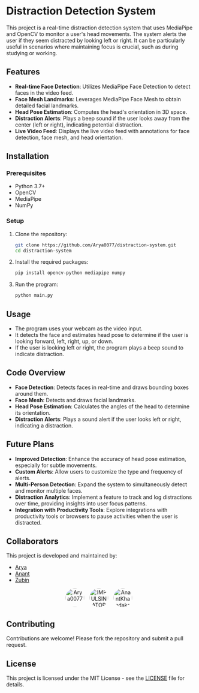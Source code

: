 # Distraction Detection System

This project is a real-time distraction detection system that uses MediaPipe and OpenCV to monitor a user's head movements. The system alerts the user if they seem distracted by looking left or right. It can be particularly useful in scenarios where maintaining focus is crucial, such as during studying or working.

## Features

- **Real-time Face Detection**: Utilizes MediaPipe Face Detection to detect faces in the video feed.
- **Face Mesh Landmarks**: Leverages MediaPipe Face Mesh to obtain detailed facial landmarks.
- **Head Pose Estimation**: Computes the head's orientation in 3D space.
- **Distraction Alerts**: Plays a beep sound if the user looks away from the center (left or right), indicating potential distraction.
- **Live Video Feed**: Displays the live video feed with annotations for face detection, face mesh, and head orientation.

## Installation

### Prerequisites

- Python 3.7+
- OpenCV
- MediaPipe
- NumPy

### Setup

1. Clone the repository:

    ```bash
    git clone https://github.com/Arya0077/distraction-system.git
    cd distraction-system
    ```

2. Install the required packages:

    ```bash
    pip install opencv-python mediapipe numpy
    ```

3. Run the program:

    ```bash
    python main.py
    ```

## Usage

- The program uses your webcam as the video input.
- It detects the face and estimates head pose to determine if the user is looking forward, left, right, up, or down.
- If the user is looking left or right, the program plays a beep sound to indicate distraction.

## Code Overview

- **Face Detection**: Detects faces in real-time and draws bounding boxes around them.
- **Face Mesh**: Detects and draws facial landmarks.
- **Head Pose Estimation**: Calculates the angles of the head to determine its orientation.
- **Distraction Alerts**: Plays a sound alert if the user looks left or right, indicating a distraction.

## Future Plans

- **Improved Detection**: Enhance the accuracy of head pose estimation, especially for subtle movements.
- **Custom Alerts**: Allow users to customize the type and frequency of alerts.
- **Multi-Person Detection**: Expand the system to simultaneously detect and monitor multiple faces.
- **Distraction Analytics**: Implement a feature to track and log distractions over time, providing insights into user focus patterns.
- **Integration with Productivity Tools**: Explore integrations with productivity tools or browsers to pause activities when the user is distracted.

## Collaborators

This project is developed and maintained by:

- [Arya](https://github.com/Arya0077)
- [Anant](https://github.com/AnantKhandaka)
- [Zubin](https://github.com/IMPULSINATOR)

<p align="center">
  <img src="https://github.com/Arya0077.png?size=50" alt="Arya0077" width="50" height="50" style="border-radius:50%; margin-right: 10px;">
  <img src="https://github.com/IMPULSINATOR.png?size=50" alt="IMPULSINATOR" width="50" height="50" style="border-radius:50%; margin-right: 10px;">
  <img src="https://github.com/AnantKhandaka.png?size=50" alt="AnantKhandaka" width="50" height="50" style="border-radius:50%; margin-right: 10px;">
</p>

## Contributing

Contributions are welcome! Please fork the repository and submit a pull request.

## License

This project is licensed under the MIT License - see the [LICENSE](LICENSE) file for details.
